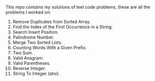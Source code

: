 This repo contains my solutions of leet code problems, these are all the problems I worked on:  
001. Remove Duplicates from Sorted Array.  
002. Find the Index of the First Occurrence in a String.  
003. Search Insert Position.  
004. Palindrome Number.  
005. Merge Two Sorted Lists.  
006. Counting Words With a Given Prefix.  
007. Two Sum.  
008. Valid Anagram.  
009. Valid Parentheses.  
010. Reverse Integer.  
011. String To Integer (atoi).  
